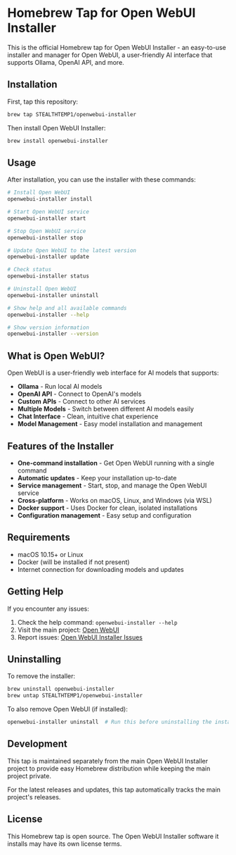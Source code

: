 # Homebrew Tap for Open WebUI Installer

This is the official Homebrew tap for Open WebUI Installer - an easy-to-use installer and manager for Open WebUI, a user-friendly AI interface that supports Ollama, OpenAI API, and more.

## Installation

First, tap this repository:

```bash
brew tap STEALTHTEMP1/openwebui-installer
```

Then install Open WebUI Installer:

```bash
brew install openwebui-installer
```

## Usage

After installation, you can use the installer with these commands:

```bash
# Install Open WebUI
openwebui-installer install

# Start Open WebUI service
openwebui-installer start

# Stop Open WebUI service
openwebui-installer stop

# Update Open WebUI to the latest version
openwebui-installer update

# Check status
openwebui-installer status

# Uninstall Open WebUI
openwebui-installer uninstall

# Show help and all available commands
openwebui-installer --help

# Show version information
openwebui-installer --version
```

## What is Open WebUI?

Open WebUI is a user-friendly web interface for AI models that supports:

- **Ollama** - Run local AI models
- **OpenAI API** - Connect to OpenAI's models
- **Custom APIs** - Connect to other AI services
- **Multiple Models** - Switch between different AI models easily
- **Chat Interface** - Clean, intuitive chat experience
- **Model Management** - Easy model installation and management

## Features of the Installer

- **One-command installation** - Get Open WebUI running with a single command
- **Automatic updates** - Keep your installation up-to-date
- **Service management** - Start, stop, and manage the Open WebUI service
- **Cross-platform** - Works on macOS, Linux, and Windows (via WSL)
- **Docker support** - Uses Docker for clean, isolated installations
- **Configuration management** - Easy setup and configuration

## Requirements

- macOS 10.15+ or Linux
- Docker (will be installed if not present)
- Internet connection for downloading models and updates

## Getting Help

If you encounter any issues:

1. Check the help command: `openwebui-installer --help`
2. Visit the main project: [Open WebUI](https://github.com/open-webui/open-webui)
3. Report issues: [Open WebUI Installer Issues](https://github.com/STEALTHTEMP1/openwebui-installer/issues)

## Uninstalling

To remove the installer:

```bash
brew uninstall openwebui-installer
brew untap STEALTHTEMP1/openwebui-installer
```

To also remove Open WebUI (if installed):

```bash
openwebui-installer uninstall  # Run this before uninstalling the installer
```

## Development

This tap is maintained separately from the main Open WebUI Installer project to provide easy Homebrew distribution while keeping the main project private.

For the latest releases and updates, this tap automatically tracks the main project's releases.

## License

This Homebrew tap is open source. The Open WebUI Installer software it installs may have its own license terms.